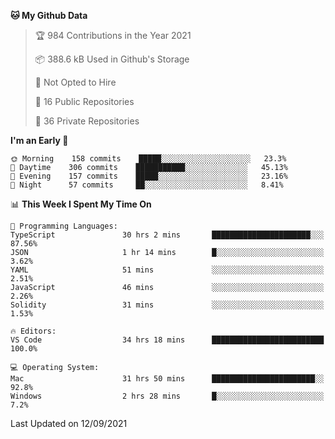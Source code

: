 <!--START_SECTION:waka-->
**🐱 My Github Data** 

> 🏆 984 Contributions in the Year 2021
 > 
> 📦 388.6 kB Used in Github's Storage 
 > 
> 🚫 Not Opted to Hire
 > 
> 📜 16 Public Repositories 
 > 
> 🔑 36 Private Repositories  
 > 
**I'm an Early 🐤** 

```text
🌞 Morning    158 commits    █████░░░░░░░░░░░░░░░░░░░░   23.3% 
🌆 Daytime    306 commits    ███████████░░░░░░░░░░░░░░   45.13% 
🌃 Evening    157 commits    █████░░░░░░░░░░░░░░░░░░░░   23.16% 
🌙 Night      57 commits     ██░░░░░░░░░░░░░░░░░░░░░░░   8.41%

```


📊 **This Week I Spent My Time On** 

```text
💬 Programming Languages: 
TypeScript               30 hrs 2 mins       ██████████████████████░░░   87.56% 
JSON                     1 hr 14 mins        █░░░░░░░░░░░░░░░░░░░░░░░░   3.62% 
YAML                     51 mins             ░░░░░░░░░░░░░░░░░░░░░░░░░   2.51% 
JavaScript               46 mins             ░░░░░░░░░░░░░░░░░░░░░░░░░   2.26% 
Solidity                 31 mins             ░░░░░░░░░░░░░░░░░░░░░░░░░   1.53%

🔥 Editors: 
VS Code                  34 hrs 18 mins      █████████████████████████   100.0%

💻 Operating System: 
Mac                      31 hrs 50 mins      ███████████████████████░░   92.8% 
Windows                  2 hrs 28 mins       █░░░░░░░░░░░░░░░░░░░░░░░░   7.2%

```


 Last Updated on 12/09/2021
<!--END_SECTION:waka-->

